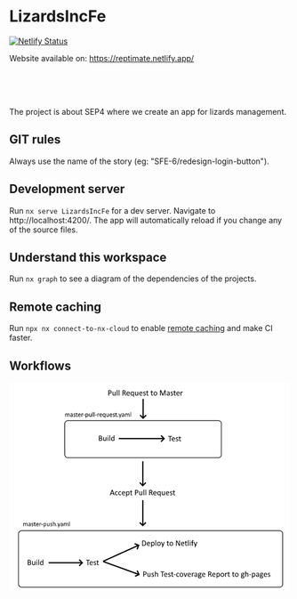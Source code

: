 # LizardsIncFe

[![Netlify Status](https://api.netlify.com/api/v1/badges/5f029723-5c0d-4190-a3d6-a04ef2b8e277/deploy-status)](https://app.netlify.com/sites/reptimate/deploys)

Website available on: https://reptimate.netlify.app/

<br/>
<br/>
<br/>

The project is about SEP4 where we create an app for lizards management.

## GIT rules 

Always use the name of the story (eg: "SFE-6/redesign-login-button").

## Development server

Run `nx serve LizardsIncFe` for a dev server. Navigate to http://localhost:4200/. The app will automatically reload if you change any of the source files.

## Understand this workspace

Run `nx graph` to see a diagram of the dependencies of the projects.

## Remote caching

Run `npx nx connect-to-nx-cloud` to enable [remote caching](https://nx.app) and make CI faster.

## Workflows

<img src=".github/workflows-plan.png" alt="workflow plan"/>
